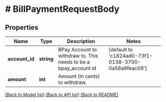 # # BillPaymentRequestBody

## Properties

Name | Type | Description | Notes
------------ | ------------- | ------------- | -------------
**account_id** | **string** | BPay Account to withdraw to. This needs to be a bpay_account id | [default to 'c1824ad0-73f1-0138-3700-0a58a9feac09']
**amount** | **int** | Amount (in cents) to withdraw. |

[[Back to Model list]](../../README.md#models) [[Back to API list]](../../README.md#endpoints) [[Back to README]](../../README.md)
